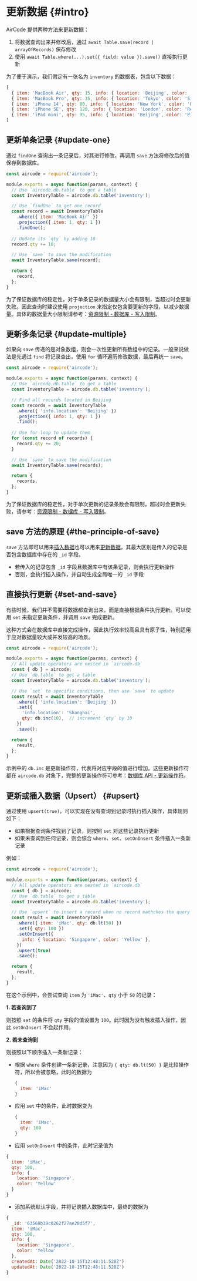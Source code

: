 # 更新数据 {#intro}

AirCode 提供两种方法来更新数据：

1. 将数据查询出来并修改后，通过 `await Table.save(record | arrayOfRecords)` 保存修改
2. 使用 `await Table.where(...).set({ field: value }).save()` 直接执行更新

为了便于演示，我们假定有一张名为 `inventory` 的数据表，包含以下数据：

```js
[
  { item: 'MacBook Air', qty: 15, info: { location: 'Beijing', color: 'Black' } },
  { item: 'MacBook Pro', qty: 35, info: { location: 'Tokyo', color: 'Silver' } },
  { item: 'iPhone 14', qty: 80, info: { location: 'New York', color: 'Blue' } },
  { item: 'iPhone SE', qty: 120, info: { location: 'London', color: 'Red' } },
  { item: 'iPad mini', qty: 95, info: { location: 'Beijing', color: 'Pink' } }
]
```

## 更新单条记录 {#update-one}

通过 `findOne` 查询出一条记录后，对其进行修改，再调用 `save` 方法将修改后的值保存到数据库。

```js
const aircode = require('aircode');

module.exports = async function(params, context) {
  // Use `aircode.db.table` to get a table
  const InventoryTable = aircode.db.table('inventory');

  // Use `findOne` to get one record
  const record = await InventoryTable
    .where({ item: 'MacBook Air' })
    .projection({ item: 1, qty: 1 })
    .findOne();
  
  // Update its `qty` by adding 10
  record.qty += 10;

  // Use `save` to save the modification
  await InventoryTable.save(record);

  return {
    record,
  };
}
```

为了保证数据库的稳定性，对于单条记录的数据量大小会有限制，当超过时会更新失败。因此查询时建议使用 `projection` 来指定仅包含要更新的字段，以减少数据量。具体的数据量大小限制请参考：[资源限制 - 数据库 - 写入限制](/about/limits#database-write)。

## 更新多条记录 {#update-multiple}

如果向 `save` 传递的是对象数组，则会一次性更新所有数组中的记录。一般来说做法是先通过 `find` 将记录查出，使用 `for` 循环遍历修改数据，最后再统一 `save`。

```js
const aircode = require('aircode');

module.exports = async function(params, context) {
  // Use `aircode.db.table` to get a table
  const InventoryTable = aircode.db.table('inventory');

  // Find all records located in Beijing
  const records = await InventoryTable
    .where({ 'info.location': 'Beijing' })
    .projection({ info: 1, qty: 1 })
    .find();
  
  // Use for loop to update them
  for (const record of records) {
    record.qty += 20;
  }

  // Use `save` to save the modification
  await InventoryTable.save(records);

  return {
    records,
  };
}
```

为了保证数据库的稳定性，对于单次更新的记录条数会有限制，超过时会更新失败，请参考：[资源限制 - 数据库 - 写入限制](/about/limits#database-write)。

## save 方法的原理 {#the-principle-of-save}

`save` 方法即可以用来[插入数据](/guide/database/insert)也可以用来[更新数据](#update-one)，其最大区别是传入的记录是否包含数据库中存在的 `_id` 字段。

- 若传入的记录包含 `_id` 字段且数据库中有该条记录，则会执行更新操作
- 否则，会执行插入操作，并自动生成全局唯一的 `_id` 字段

## 直接执行更新 {#set-and-save}

有些时候，我们并不需要将数据都查询出来，而是直接根据条件执行更新。可以使用 `set` 来指定更新条件，并调用 `save` 完成更新。

这种方式会在数据库中直接完成操作，因此执行效率较高且具有原子性，特别适用于应对数据量较大或并发较高的场景。

```js
const aircode = require('aircode');

module.exports = async function(params, context) {
  // All update operators are nested in `aircode.db`
  const { db } = aircode;
  // Use `db.table` to get a table
  const InventoryTable = aircode.db.table('inventory');

  // Use `set` to specific conditions, then use `save` to update
  const result = await InventoryTable
    .where({ 'info.location': 'Beijing' })
    .set({
      'info.location': 'Shanghai',
      qty: db.inc(10),  // increment `qty` by 10
    })
    .save();

  return {
    result,
  };
}
```

示例中的 `db.inc` 是更新操作符，代表将对应字段的值进行增加。这些更新操作符都在 `aircode.db` 对象下，完整的更新操作符可参考：[数据库 API - 更新操作符](/reference/server/database-api#update-operators)。

## 更新或插入数据（Upsert） {#upsert}

通过使用 `upsert(true)`，可以实现在没有查询到记录时执行插入操作，具体规则如下：

- 如果根据查询条件找到了记录，则按照 `set` 对这些记录执行更新
- 如果未查询到任何记录，则会综合 `where`、`set`、`setOnInsert` 条件插入一条新记录

例如：

```js
const aircode = require('aircode');

module.exports = async function(params, context) {
  // All update operators are nested in `aircode.db`
  const { db } = aircode;
  // Use `db.table` to get a table
  const InventoryTable = aircode.db.table('inventory');

  // Use `upsert` to insert a record when no record mathches the query
  const result = await InventoryTable
    .where({ item: 'iMac', qty: db.lt(50) })
    .set({ qty: 100 })
    .setOnInsert({
      info: { location: 'Singapore', color: 'Yellow' },
    })
    .upsert(true)
    .save();

  return {
    result,
  };
}
```

在这个示例中，会尝试查询 `item` 为 `'iMac'`、`qty` 小于 `50` 的记录：

__1. 若查询到了__

则按照 `set` 的条件将 `qty` 字段的值设置为 `100`。此时因为没有触发插入操作，因此 `setOnInsert` 不会起作用。

__2. 若未查询到__

则按照以下顺序插入一条新记录：

- 根据 `where` 条件创建一条新记录，注意因为 `{ qty: db.lt(50) }` 是比较操作符，所以会被忽略，此时的数据为
  ```js
  {
    item: 'iMac'
  }
  ```
- 应用 `set` 中的条件，此时数据变为
  ```js
  {
    item: 'iMac',
    qty: 100
  }
  ```
- 应用 `setOnInsert` 中的条件，此时记录值为
```js
{
  item: 'iMac',
  qty: 100,
  info: {
    location: 'Singapore',
    color: 'Yellow'
  }
}
```
- 添加系统默认字段，并将记录插入数据库中，最终的数据为
```js
{
  _id: '63568b39c0262f27ae28d5f7',
  item: 'iMac',
  qty: 100,
  info: {
    location: 'Singapore',
    color: 'Yellow'
  },
  createdAt: Date('2022-10-15T12:48:11.528Z')
  updatedAt: Date('2022-10-15T12:48:11.528Z')
}
```
